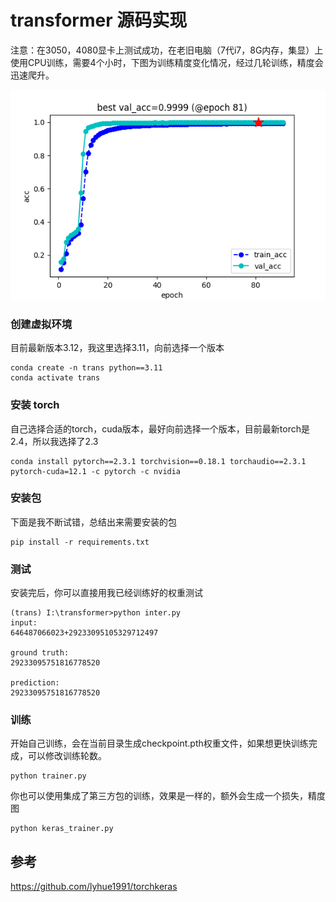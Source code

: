 # transformer 源码实现

注意：在3050，4080显卡上测试成功，在老旧电脑（7代i7，8G内存，集显）上使用CPU训练，需要4个小时，下图为训练精度变化情况，经过几轮训练，精度会迅速爬升。

![精度](./images/history.png)

### 创建虚拟环境
目前最新版本3.12，我这里选择3.11，向前选择一个版本
```
conda create -n trans python==3.11
conda activate trans
```

### 安装 torch
自己选择合适的torch，cuda版本，最好向前选择一个版本，目前最新torch是2.4，所以我选择了2.3
```
conda install pytorch==2.3.1 torchvision==0.18.1 torchaudio==2.3.1 pytorch-cuda=12.1 -c pytorch -c nvidia
```

### 安装包
下面是我不断试错，总结出来需要安装的包
```
pip install -r requirements.txt
```

### 测试
安装完后，你可以直接用我已经训练好的权重测试
```
(trans) I:\transformer>python inter.py
input:
646487066023+29233095105329712497

ground truth:
29233095751816778520

prediction:
29233095751816778520
```

### 训练
开始自己训练，会在当前目录生成checkpoint.pth权重文件，如果想更快训练完成，可以修改训练轮数。
```
python trainer.py
```
你也可以使用集成了第三方包的训练，效果是一样的，额外会生成一个损失，精度图
```
python keras_trainer.py
```

## 参考
https://github.com/lyhue1991/torchkeras